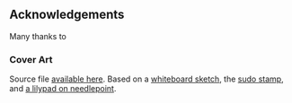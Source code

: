 ## Acknowledgements

Many thanks to 

### Cover Art

Source file [available here](/assets/images/). Based on a [whiteboard sketch](https://sudoroom.org/wp-content/uploads/2013/05/hacktheplanet.jpg), the [sudo stamp](https://sudoroom.org/wp-content/uploads/2012/05/DSC_0622.jpg), and [a lilypad on needlepoint](https://raw.github.com/sudoroom/ArduinoWearables/master/images/sudoRoomLilypad.jpg).

